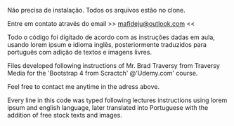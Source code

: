Não precisa de instalação. Todos os arquivos estão no clone.

Entre em contato através do email >> mafideju@outlook.com  <<

Todo o código foi digitado de acordo com as instruções dadas em aula, usando lorem ipsum e idioma inglês, 
posteriormente traduzidos para português com adição de textos e imagens livres.




Files developed following instructions of Mr. Brad Traversy from Traversy Media for the 
'Bootstrap 4 from Scractch' @'Udemy.com' course.

Feel free to contact me anytime in the adress above.

Every line in this code was typed following lectures instructions using lorem ipsum and english language,
later translated into Portuguese with the addition of free stock texts and images.
